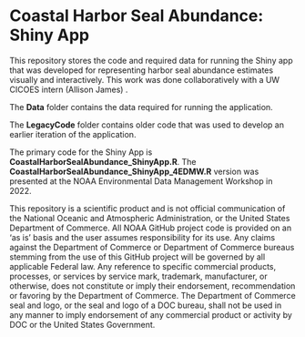 # Coastal Harbor Seal Abundance: Shiny App

This repository stores the code and required data for running the Shiny app that was developed for representing harbor seal abundance estimates visually and interactively. This work was done collaboratively with a UW CICOES intern (Allison James) .

The **Data** folder contains the data required for running the application.

The **LegacyCode** folder contains older code that was used to develop an earlier iteration of the application.

The primary code for the Shiny App is **CoastalHarborSealAbundance_ShinyApp.R**. The **CoastalHarborSealAbundance_ShinyApp_4EDMW.R** version was presented at the NOAA Environmental Data Management Workshop in 2022.

This repository is a scientific product and is not official communication of the National Oceanic and Atmospheric Administration, or the United States Department of Commerce. All NOAA GitHub project code is provided on an ‘as is’ basis and the user assumes responsibility for its use. Any claims against the Department of Commerce or Department of Commerce bureaus stemming from the use of this GitHub project will be governed by all applicable Federal law. Any reference to specific commercial products, processes, or services by service mark, trademark, manufacturer, or otherwise, does not constitute or imply their endorsement, recommendation or favoring by the Department of Commerce. The Department of Commerce seal and logo, or the seal and logo of a DOC bureau, shall not be used in any manner to imply endorsement of any commercial product or activity by DOC or the United States Government.